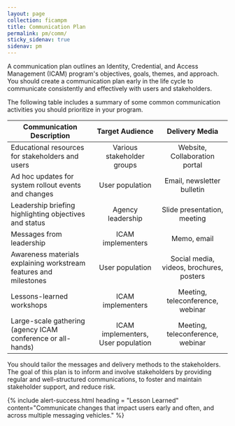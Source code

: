 ```yaml
---
layout: page
collection: ficampm
title: Communication Plan
permalink: pm/comm/
sticky_sidenav: true
sidenav: pm
---
```


A communication plan outlines an Identity, Credential, and Access Management (ICAM) program's objectives, goals, themes, and approach. You should create a communication plan early in the life cycle to communicate consistently and effectively with users and stakeholders.

The following table includes a summary of some common communication activities you should prioritize in your program.

| <center> Communication Description </center> | <center> Target Audience </center> | <center> Delivery Media </center> |
|----------------------------------------------|:-----------------------:|:---------:|
| Educational resources for stakeholders and users | Various stakeholder groups | Website, Collaboration portal |
| Ad hoc updates for system rollout events and changes | User population | Email, newsletter bulletin |
| Leadership briefing highlighting objectives and status | Agency leadership | Slide presentation, meeting |
| Messages from leadership | ICAM implementers | Memo, email |
| Awareness materials explaining workstream features and milestones | User population | Social media, videos, brochures, posters |
| Lessons-learned workshops | ICAM implementers | Meeting, teleconference, webinar |
| Large-scale gathering (agency ICAM conference or all-hands) | ICAM implementers, User population | Meeting, teleconference, webinar |

You should tailor the messages and delivery methods to the stakeholders. The goal of this plan is to inform and involve stakeholders by providing regular and well-structured communications, to foster and maintain stakeholder support, and reduce risk.

{% include alert-success.html heading = "Lesson Learned" content="Communicate changes that impact users early and often, and across multiple messaging vehicles." %}
